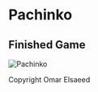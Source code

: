 # Pachinko 

## Finished Game 

![Pachinko](https://github.com/OmarElsaeed/Images/blob/main/Pachinkoo.gif)


Copyright Omar Elsaeed
